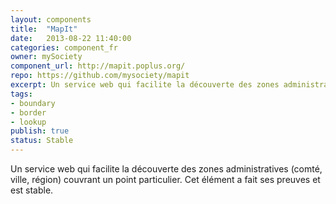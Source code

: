 ```yaml
---
layout: components
title:  "MapIt"
date:   2013-08-22 11:40:00
categories: component_fr
owner: mySociety
component_url: http://mapit.poplus.org/
repo: https://github.com/mysociety/mapit
excerpt: Un service web qui facilite la découverte des zones administratives (comté, ville, région) couvrant un point particulier. Cet élément a fait ses preuves et est stable.
tags:
- boundary
- border
- lookup
publish: true
status: Stable
---
```


Un service web qui facilite la découverte des zones administratives (comté, ville, région) couvrant un point particulier. Cet élément a fait ses preuves et est stable.
